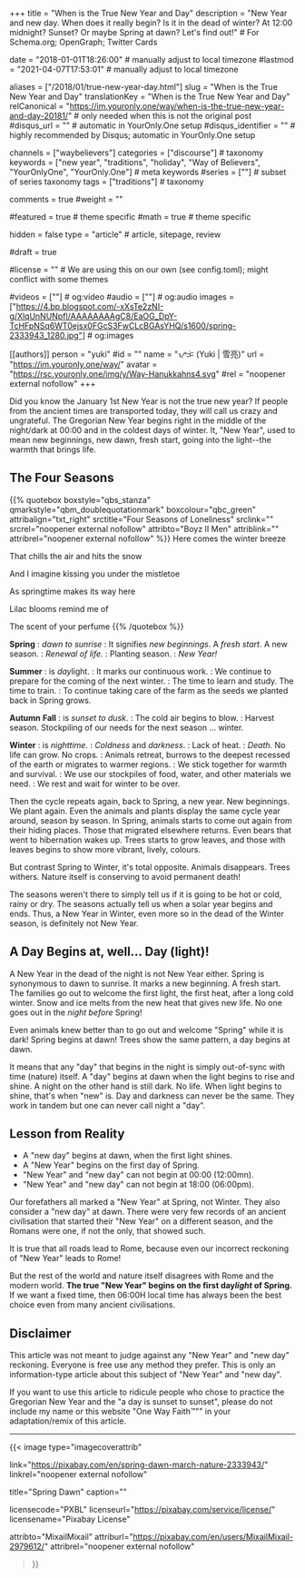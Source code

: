 +++
title = "When is the True New Year and Day"
description = "New Year and new day. When does it really begin? Is it in the dead of winter? At 12:00 midnight? Sunset? Or maybe Spring at dawn? Let's find out!"  # For Schema.org; OpenGraph; Twitter Cards

date = "2018-01-01T18:26:00"                          # manually adjust to local timezone
#lastmod = "2021-04-07T17:53:01"                 # manually adjust to local timezone

aliases = ["/2018/01/true-new-year-day.html"]
slug = "When is the True New Year and Day"
translationKey = "When is the True New Year and Day"
relCanonical = "https://im.youronly.one/way/when-is-the-true-new-year-and-day-20181/"                           # only needed when this is not the original post
#disqus_url = ""                                                    # automatic in YourOnly.One setup
#disqus_identifier = ""                                             # highly recommended by Disqus; automatic in YourOnly.One setup

channels = ["waybelievers"]
categories = ["discourse"]                           # taxonomy
keywords = ["new year", "traditions", "holiday", "Way of Believers", "YourOnlyOne", "YourOnly.One"]                             # meta keywords
#series = [""]                               # subset of series taxonomy
tags = ["traditions"]                                 # taxonomy

comments = true
#weight = ""

#featured = true                              # theme specific
#math = true                                  # theme specific

hidden = false
type = "article"                                                           # article, sitepage, review

#draft = true

#license = ""                                 # We are using this on our own (see config.toml); might conflict with some themes

#videos = [""]                                # og:video
#audio = [""]                                 # og:audio
images = ["https://4.bp.blogspot.com/-xXsTe2zNI-g/XlqUnNUNpfI/AAAAAAAAgC8/EaOG_DpY-TcHFpNSq6WT0ejsx0FGcS3FwCLcBGAsYHQ/s1600/spring-2333943_1280.jpg"]    # og:images

[[authors]]
person = "yuki"
#id = ""
name = "ᜌᜓᜃᜒ (Yuki | 雪亮)"
url = "https://im.youronly.one/way/"
avatar = "https://rsc.youronly.one/img/y/Way-Hanukkahns4.svg"
#rel = "noopener external nofollow"
+++

Did you know the January 1st New Year is not the true new year? If people from the ancient times are transported today, they will call us crazy and ungrateful. The Gregorian New Year begins right in the middle of the night/dark at 00:00 and in the coldest days of winter. It, "New Year", used to mean new beginnings, new dawn, fresh start, going into the light--the warmth that brings life.

<!--more-->

## The Four Seasons
{{% quotebox boxstyle="qbs_stanza" qmarkstyle="qbm_doublequotationmark" boxcolour="qbc_green" attribalign="txt_right" srctitle="Four Seasons of Loneliness" srclink="" srcrel="noopener external nofollow" attribto="Boyz II Men" attriblink="" attribrel="noopener external nofollow" %}}
Here comes the winter breeze

That chills the air and hits the snow

And I imagine kissing you under the mistletoe

As springtime makes its way here

Lilac blooms remind me of

The scent of your perfume
{{% /quotebox %}}

**Spring**
: *dawn to sunrise*
: It signifies *new beginnings*. A *fresh start*. A new season.
: *Renewal of life.*
: Planting season.
: <em>New Year!</em>

**Summer**
: is *day*light.
: It marks our continuous work.
: We continue to prepare for the coming of the next winter.
: The time to learn and study. The time to train.
: To continue taking care of the farm as the seeds we planted back in Spring grows.

**Autumn**
**Fall**
: is *sunset to dusk*.
: The cold air begins to blow.
: Harvest season. Stockpiling of our needs for the next season … winter.

**Winter**
: is *nighttime*.
: *Coldness* and *darkness*.
: Lack of heat.
: *Death.* No life can grow. No crops.
: Animals retreat, burrows to the deepest recessed of the earth or migrates to warmer regions.
: We stick together for warmth and survival.
: We use our stockpiles of food, water, and other materials we need.
: We rest and wait for winter to be over.

Then the cycle repeats again, back to Spring, a new year. New beginnings. We plant again. Even the animals and plants display the same cycle year around, season by season. In Spring, animals starts to come out again from their hiding places. Those that migrated elsewhere returns. Even bears that went to hibernation wakes up. Trees starts to grow leaves, and those with leaves begins to show more vibrant, lively, colours.

But contrast Spring to Winter, it's total opposite. Animals disappears. Trees withers. Nature itself is conserving to avoid permanent death!

The seasons weren't there to simply tell us if it is going to be hot or cold, rainy or dry. The seasons actually tell us when a solar year begins and ends. Thus, a New Year in Winter, even more so in the dead of the Winter season, is definitely not New Year.

## A Day Begins at, well… Day (light)!
A New Year in the dead of the night is not New Year either. Spring is synonymous to dawn to sunrise. It marks a new beginning. A fresh start. The families go out to welcome the first light, the first heat, after a long cold winter. Snow and ice melts from the new heat that gives new life. No one goes out in the <i>night before</i> Spring!

Even animals knew better than to go out and welcome "Spring" while it is dark! Spring begins at dawn! Trees show the same pattern, a day begins at dawn.

It means that any "day" that begins in the night is simply out-of-sync with time (nature) itself. A "day" begins at dawn when the light begins to rise and shine. A night on the other hand is still dark. No life. When light begins to shine, that's when "new" is. Day and darkness can never be the same. They work in tandem but one can never call night a "day".

## Lesson from Reality
<ul class="custom_liststyle checkmark-heavy list-green">
  <li>A "new day" begins at dawn, when the first light shines.</li>
  <li>A "New Year" begins on the first day of Spring.</li>
  <li>"New Year" and "new day" can not begin at 00:00 (12:00mn).</li>
  <li>"New Year" and "new day" can not begin at 18:00 (06:00pm).</li>
</ul>

Our forefathers all marked a "New Year" at Spring, not Winter. They also consider a "new day" at dawn. There were very few records of an ancient civilisation that started their "New Year" on a different season, and the Romans were one, if not the only, that showed such.

It is true that all roads lead to Rome, because even our incorrect reckoning of "New Year" leads to Rome!

But the rest of the world and nature itself disagrees with Rome and the modern world. <b>The true "New Year" begins on the first day<i>light</i> of Spring.</b> If we want a fixed time, then 06:00H local time has always been the best choice even from many ancient civilisations.

## Disclaimer
This article was not meant to judge against any "New Year" and "new day" reckoning. Everyone is free use any method they prefer. This is only an information-type article about this subject of "New Year" and "new day".

If you want to use this article to ridicule people who chose to practice the Gregorian New Year and the "a day is sunset to sunset", please do not include my name or this website "One Way Faith™"" in your adaptation/remix of this article.

-------

{{< image
  type="imagecoverattrib"

  link="https://pixabay.com/en/spring-dawn-march-nature-2333943/"
  linkrel="noopener external nofollow"

  title="Spring Dawn"
  caption=""

  licensecode="PXBL"
  licenseurl="https://pixabay.com/service/license/"
  licensename="Pixabay License"

  attribto="MixailMixail"
  attriburl="https://pixabay.com/en/users/MixailMixail-2979612/"
  attribrel="noopener external nofollow"
>}}
